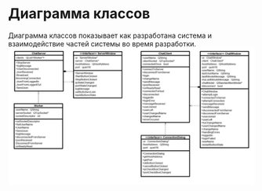 # Диаграмма классов

Диаграмма классов показывает как разработана система и взаимодействие частей системы во время разработки.
![New Wireframe 1](/System_Design/DiagramPictures/ClassDiagram.png)
